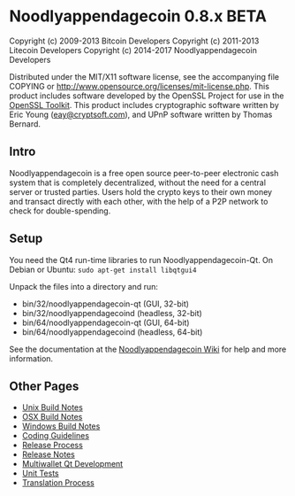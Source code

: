Noodlyappendagecoin 0.8.x BETA
==============================

Copyright (c) 2009-2013 Bitcoin Developers
Copyright (c) 2011-2013 Litecoin Developers
Copyright (c) 2014-2017 Noodlyappendagecoin Developers

Distributed under the MIT/X11 software license, see the accompanying
file COPYING or http://www.opensource.org/licenses/mit-license.php.
This product includes software developed by the OpenSSL Project for use in the [OpenSSL Toolkit](http://www.openssl.org/). This product includes
cryptographic software written by Eric Young ([eay@cryptsoft.com](mailto:eay@cryptsoft.com)), and UPnP software written by Thomas Bernard.


Intro
---------------------
Noodlyappendagecoin is a free open source peer-to-peer electronic cash system that is
completely decentralized, without the need for a central server or trusted
parties.  Users hold the crypto keys to their own money and transact directly
with each other, with the help of a P2P network to check for double-spending.


Setup
---------------------
You need the Qt4 run-time libraries to run Noodlyappendagecoin-Qt. On Debian or Ubuntu:
	`sudo apt-get install libqtgui4`

Unpack the files into a directory and run:

- bin/32/noodlyappendagecoin-qt (GUI, 32-bit)
- bin/32/noodlyappendagecoind (headless, 32-bit)
- bin/64/noodlyappendagecoin-qt (GUI, 64-bit)
- bin/64/noodlyappendagecoind (headless, 64-bit)

See the documentation at the [Noodlyappendagecoin Wiki](http://noodlyappendagecoin.org)
for help and more information.


Other Pages
---------------------
- [Unix Build Notes](build-unix.md)
- [OSX Build Notes](build-osx.md)
- [Windows Build Notes](build-msw.md)
- [Coding Guidelines](coding.md)
- [Release Process](release-process.md)
- [Release Notes](release-notes.md)
- [Multiwallet Qt Development](multiwallet-qt.md)
- [Unit Tests](unit-tests.md)
- [Translation Process](translation_process.md)
